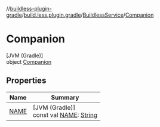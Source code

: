 //[buildless-plugin-gradle](../../../../index.md)/[build.less.plugin.gradle](../../index.md)/[BuildlessService](../index.md)/[Companion](index.md)

# Companion

[JVM (Gradle)]\
object [Companion](index.md)

## Properties

| Name | Summary |
|---|---|
| [NAME](-n-a-m-e.md) | [JVM (Gradle)]<br>const val [NAME](-n-a-m-e.md): [String](https://kotlinlang.org/api/latest/jvm/stdlib/kotlin/-string/index.html) |
